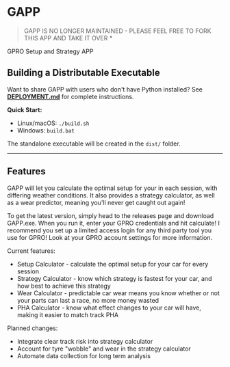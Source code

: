 # GAPP

> GAPP IS NO LONGER MAINTAINED - PLEASE FEEL FREE TO FORK THIS APP AND TAKE IT OVER *

GPRO Setup and Strategy APP

## Building a Distributable Executable

Want to share GAPP with users who don't have Python installed? See **[DEPLOYMENT.md](DEPLOYMENT.md)** for complete instructions.

**Quick Start:**
- Linux/macOS: `./build.sh`
- Windows: `build.bat`

The standalone executable will be created in the `dist/` folder.

---

## Features

GAPP will let you calculate the optimal setup for your in each session, with differing weather conditions.
It also provides a strategy calculator, as well as a wear predictor, meaning you'll never get caught out again!

To get the latest version, simply head to the releases page and download GAPP.exe. When you run it, enter your GPRO credentials and hit calculate!
I recommend you set up a limited access login for any third party tool you use for GPRO! Look at your GPRO account settings for more information.

Current features:
* Setup Calculator - calculate the optimal setup for your car for every session
* Strategy Calculator - know which strategy is fastest for your car, and how best to achieve this strategy
* Wear Calculator - predictable car wear means you know whether or not your parts can last a race, no more money wasted
* PHA Calculator - know what effect changes to your car will have, making it easier to match track PHA

Planned changes:
* Integrate clear track risk into strategy calculator
* Account for tyre "wobble" and wear in the strategy calculator
* Automate data collection for long term analysis
